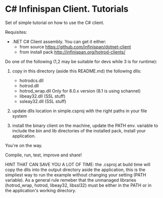 # C# Infinispan Client. Tutorials

Set of simple tutorial on how to use the C# client.

Requisites:

- .NET C# Client assembly. You can get it either:
	- from source https://github.com/infinispan/dotnet-client
	- from install pack http://infinispan.org/hotrod-clients/

Do one of the following (1,2 may be suitable for devs while 3 is for runtime):

1. copy in this directory (aside this README.md) the following dlls:
	- hotrodcs.dll
	- hotrod.dll
	- hotrod_wrap.dll
Only for 8.0.x version (8.1 is using schannel)
	- libeay32.dll (SSL stuff)
	- ssleay32.dll (SSL stuff)

2. update dlls location in simple.csproj with the right paths in your file system

3. install the binary client on the machine, update the PATH env. variable to include the bin and lib directories of the installed pack, install your application.

You're on the way.

Compile, run, test, improve and share!


HINT THAT CAN SAVE YOU A LOT OF TIME: the .csproj at build time will copy the dlls into the output directory aside the application,
this is the simpliest way to run the example without changing your setting (PATH variable).
As a general rule remeber that the unmanaged libraries (hotrod_wrap, hotrod, libeay32, libssl32) must be either in the PATH or in the application's working directory.
